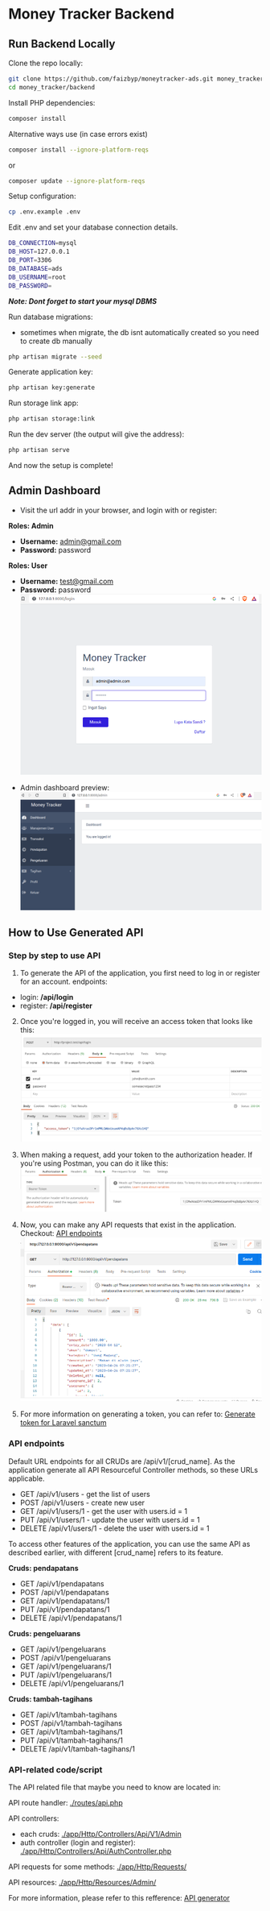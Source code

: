 # Money Tracker Backend

## Run Backend Locally

Clone the repo locally:

```sh
git clone https://github.com/faizbyp/moneytracker-ads.git money_tracker
cd money_tracker/backend
```

Install PHP dependencies:

```sh
composer install
```
Alternative ways use (in case errors exist)
```sh
composer install --ignore-platform-reqs
```
or
```sh
composer update --ignore-platform-reqs
```

Setup configuration:

```sh
cp .env.example .env
```

Edit .env and set your database connection details. 

```sh
DB_CONNECTION=mysql
DB_HOST=127.0.0.1
DB_PORT=3306
DB_DATABASE=ads 
DB_USERNAME=root
DB_PASSWORD=
```
<i><b>Note: Dont forget to start your mysql DBMS</b></i>

Run database migrations:
- sometimes when migrate, the db isnt automatically created  so you need to create db manually

```sh
php artisan migrate --seed
```
Generate application key:

```sh
php artisan key:generate
```

Run storage link app:

```sh
php artisan storage:link
```

Run the dev server (the output will give the address):

```sh
php artisan serve
```
And now the setup is complete!


## Admin Dashboard 

* Visit the url addr in your browser, and login with or register:

**Roles: Admin**
- **Username:** admin@gmail.com
- **Password:** password

**Roles: User**
- **Username:** test@gmail.com
- **Password:** password
<br><img src="./documents/images/login-page.png" width="500">

* Admin dashboard preview:
<br><img src="./documents/images/admin-dashboard.png" width="500">



## How to Use Generated API
### Step by step to use API
1. To generate the API of the application, you first need to log in or register for an account. endpoints:
 - login: **/api/login**
 - register: **/api/register**

2. Once you're logged in, you will receive an access token that looks like this:
![image](./documents/images/api-login.png)

3. When making a request, add your token to the authorization header. If you're using Postman, you can do it like this:
![image](./documents/images/authorization.png)

4. Now, you can make any API requests that exist in the application. Checkout: [API endpoints](#API-endpoints)
![image](./documents/images/connected-api.png)

5. For more information on generating a token, you can refer to:
[Generate token for Laravel sanctum](https://blog.quickadminpanel.com/quickadminpanel-api-generator-with-laravel-sanctum/)

### API endpoints
Default URL endpoints for all CRUDs are /api/v1/[crud_name]. As the application generate all API Resourceful Controller methods, so these URLs applicable.

* GET /api/v1/users - get the list of users
* POST /api/v1/users - create new user
* GET /api/v1/users/1 - get the user with users.id = 1
* PUT /api/v1/users/1 - update the user with users.id = 1
* DELETE /api/v1/users/1 - delete the user with users.id = 1

To access other features of the application, you can use the same API as described earlier, with different [crud_name] refers to its feature.

**Cruds: pendapatans**
* GET /api/v1/pendapatans 
* POST /api/v1/pendapatans 
* GET /api/v1/pendapatans/1 
* PUT /api/v1/pendapatans/1 
* DELETE /api/v1/pendapatans/1 

**Cruds: pengeluarans**
* GET /api/v1/pengeluarans 
* POST /api/v1/pengeluarans 
* GET /api/v1/pengeluarans/1 
* PUT /api/v1/pengeluarans/1 
* DELETE /api/v1/pengeluarans/1

**Cruds: tambah-tagihans**
* GET /api/v1/tambah-tagihans 
* POST /api/v1/tambah-tagihans 
* GET /api/v1/tambah-tagihans/1 
* PUT /api/v1/tambah-tagihans/1 
* DELETE /api/v1/tambah-tagihans/1

### API-related code/script
The API related file that maybe you need to know are located in:

API route handler: [./routes/api.php](./routes/api.php)

API controllers: 
- each cruds: [./app/Http/Controllers/Api/V1/Admin](./app/Http/Controllers/Api/V1/Admin)
- auth controller (login and register): [./app/Http/Controllers/Api/AuthController.php](./app/Http/Controllers/Api/AuthController.php)

API requests for some methods: [./app/Http/Requests/](./app/Http/Requests/)

API resources: [./app/Http/Resources/Admin/](./app/Http/Resources/Admin/)

For more information, please refer to this refference: [API generator](https://helpdocs.quickadminpanel.com/create-panel/api-generator)